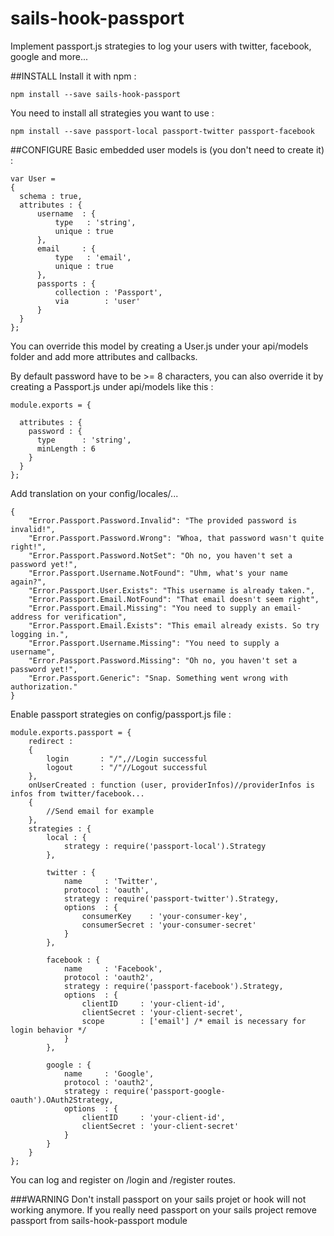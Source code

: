 # sails-hook-passport

Implement passport.js strategies to log your users with twitter, facebook, google and more...

##INSTALL
Install it with npm : 

    npm install --save sails-hook-passport

You need to install all strategies you want to use : 
    
    npm install --save passport-local passport-twitter passport-facebook

##CONFIGURE
Basic embedded user models is (you don't need to create it) : 

```
var User = 
{
  schema : true,
  attributes : {
      username  : {
          type   : 'string',
          unique : true
      },
      email     : {
          type   : 'email',
          unique : true
      },
      passports : {
          collection : 'Passport',
          via        : 'user'
      }
  }
};
```
You can override this model by creating a User.js under your api/models folder and add more attributes and callbacks.

By default password have to be >= 8 characters, you can also override it by creating a Passport.js under api/models like this :


    module.exports = {
    
      attributes : {
        password : {
          type      : 'string',
          minLength : 6
        }
      }
    };

Add translation on your config/locales/...

    {
        "Error.Passport.Password.Invalid": "The provided password is invalid!",
        "Error.Passport.Password.Wrong": "Whoa, that password wasn't quite right!",
        "Error.Passport.Password.NotSet": "Oh no, you haven't set a password yet!",
        "Error.Passport.Username.NotFound": "Uhm, what's your name again?",
        "Error.Passport.User.Exists": "This username is already taken.",
        "Error.Passport.Email.NotFound": "That email doesn't seem right",
        "Error.Passport.Email.Missing": "You need to supply an email-address for verification",
        "Error.Passport.Email.Exists": "This email already exists. So try logging in.",
        "Error.Passport.Username.Missing": "You need to supply a username",
        "Error.Passport.Password.Missing": "Oh no, you haven't set a password yet!",
        "Error.Passport.Generic": "Snap. Something went wrong with authorization."
    }
Enable passport strategies on config/passport.js file :
    
    module.exports.passport = {
        redirect : 
        {
      		login 		: "/",//Login successful
      		logout		: "/"//Logout successful
      	},
        onUserCreated : function (user, providerInfos)//providerInfos is infos from twitter/facebook... 
      	{
      		//Send email for example
      	},
      	strategies : {
      		local : {
      			strategy : require('passport-local').Strategy
      		},
      
      		twitter : {
      			name     : 'Twitter',
      			protocol : 'oauth',
      			strategy : require('passport-twitter').Strategy,
      			options  : {
      				consumerKey    : 'your-consumer-key',
      				consumerSecret : 'your-consumer-secret'
      			}
      		},
      
      		facebook : {
      			name     : 'Facebook',
      			protocol : 'oauth2',
      			strategy : require('passport-facebook').Strategy,
      			options  : {
      				clientID     : 'your-client-id',
      				clientSecret : 'your-client-secret',
      				scope        : ['email'] /* email is necessary for login behavior */
      			}
      		},
      
      		google : {
      			name     : 'Google',
      			protocol : 'oauth2',
      			strategy : require('passport-google-oauth').OAuth2Strategy,
      			options  : {
      				clientID     : 'your-client-id',
      				clientSecret : 'your-client-secret'
      			}
      		}
      	}
    };

You can log and register on /login and /register routes.

###WARNING 
Don't install passport on your sails projet or hook will not working anymore. If you really need passport on your sails project remove passport from sails-hook-passport module
